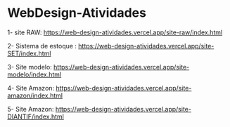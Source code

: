 # WebDesign-Atividades

1- site RAW: https://web-design-atividades.vercel.app/site-raw/index.html

2- Sistema de estoque : https://web-design-atividades.vercel.app/site-SET/index.html

3- Site modelo: https://web-design-atividades.vercel.app/site-modelo/index.html

4- Site Amazon: https://web-design-atividades.vercel.app/site-amazon/index.html

5- Site Amazon: https://web-design-atividades.vercel.app/site-DIANTIF/index.html
